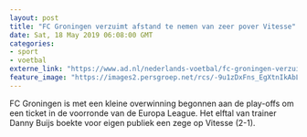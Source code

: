 ```yaml
---
layout: post
title: "FC Groningen verzuimt afstand te nemen van zeer pover Vitesse"
date: Sat, 18 May 2019 06:08:00 GMT
categories: 
- sport 
- voetbal 
externe_link: "https://www.ad.nl/nederlands-voetbal/fc-groningen-verzuimt-afstand-te-nemen-van-zeer-pover-vitesse~ade3dbc4/"
feature_image: "https://images2.persgroep.net/rcs/-9u1zDxFns_EgXtnIkAbLBzihKo/diocontent/148708791/_fitwidth/400/?appId=21791a8992982cd8da851550a453bd7f&quality=0.7"
---
```


FC Groningen is met een kleine overwinning begonnen aan de play-offs om een ticket in de voorronde van de Europa League. Het elftal van trainer Danny Buijs boekte voor eigen publiek een zege op Vitesse (2-1).
